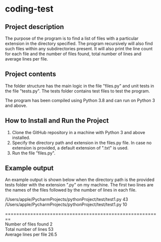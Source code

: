# coding-test

## Project description
The purpose of the program is to find a list of files with a particular extension in the directory specified. The program recursively will also find such files within any subdirectories present. It will also print the line count for each file and the number of files found, total number of lines and average lines per file.

## Project contents

The folder structure has the main logic in the file "files.py" and unit tests in the file "tests.py". The tests folder contains test files to test the program.

The program has been compiled using Python 3.8 and can run on Python 3 and above.

## How to Install and Run the Project

1. Clone the GitHub repository in a machine with Python 3 and above installed.<br>
2. Specify the directory path and extension in the files.py file. In case no extension is provided, a default extension of ".txt" is used.<br>
3. Run the file "files.py".

## Example output

An example output is shown below when the directory path is the provided tests folder with the extension ".py" on my machine.
The first two lines are the names of the files followed by the number of lines in each file.

/Users/apple/PycharmProjects/pythonProject/test/test1.py 43<br>
/Users/apple/PycharmProjects/pythonProject/test/test1.py 10<br>

========================================================<br>
Number of files found 2<br>
Total number of lines 53<br>
Average lines per file 26.5

